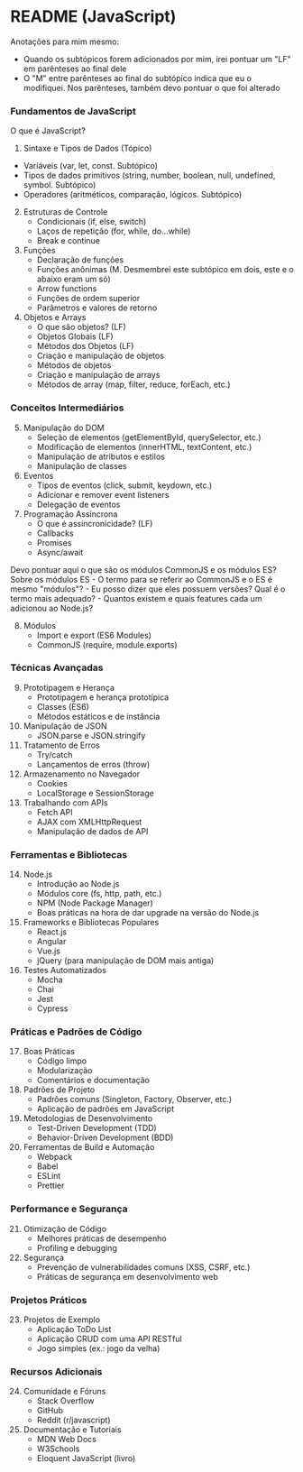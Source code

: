 # README (JavaScript)

Anotações para mim mesmo:

- Quando os subtópicos forem adicionados por mim, irei pontuar um "LF" em parênteses ao final dele
- O "M" entre parênteses ao final do subtópico indica que eu o modifiquei. Nos parênteses, também devo pontuar o que foi alterado

### Fundamentos de JavaScript

O que é JavaScript?

1. Sintaxe e Tipos de Dados (Tópico)
- Variáveis (var, let, const. Subtópico)
- Tipos de dados primitivos (string, number, boolean, null, undefined, symbol. Subtópico)
- Operadores (aritméticos, comparação, lógicos. Subtópico)
2. Estruturas de Controle
    - Condicionais (if, else, switch)
    - Laços de repetição (for, while, do...while)
    - Break e continue
3. Funções
    - Declaração de funções
    - Funções anônimas (M. Desmembrei este subtópico em dois, este e o abaixo eram um só)
    - Arrow functions
    - Funções de ordem superior
    - Parâmetros e valores de retorno
4. Objetos e Arrays
    - O que são objetos? (LF)
    - Objetos Globais (LF)
    - Métodos dos Objetos (LF)
    - Criação e manipulação de objetos
    - Métodos de objetos
    - Criação e manipulação de arrays
    - Métodos de array (map, filter, reduce, forEach, etc.)

### Conceitos Intermediários

5. Manipulação do DOM
    - Seleção de elementos (getElementById, querySelector, etc.)
    - Modificação de elementos (innerHTML, textContent, etc.)
    - Manipulação de atributos e estilos
    - Manipulação de classes
6. Eventos
    - Tipos de eventos (click, submit, keydown, etc.)
    - Adicionar e remover event listeners
    - Delegação de eventos
7. Programação Assíncrona
    - O que é assincronicidade? (LF)
    - Callbacks
    - Promises
    - Async/await

Devo pontuar aqui o que são os módulos CommonJS e os módulos ES?  
    Sobre os módulos ES
    - O termo para se referir ao CommonJS e o ES é mesmo "módulos"?
    - Eu posso dizer que eles possuem versões? Qual é o termo mais adequado?
    - Quantos existem e quais features cada um adicionou ao Node.js?

8. Módulos
    - Import e export (ES6 Modules)
    - CommonJS (require, module.exports)

### Técnicas Avançadas

9. Prototipagem e Herança
    - Prototipagem e herança prototípica
    - Classes (ES6)
    - Métodos estáticos e de instância
10. Manipulação de JSON
    - JSON.parse e JSON.stringify
11. Tratamento de Erros
    - Try/catch
    - Lançamentos de erros (throw)
12. Armazenamento no Navegador
    - Cookies
    - LocalStorage e SessionStorage
13. Trabalhando com APIs
    - Fetch API
    - AJAX com XMLHttpRequest
    - Manipulação de dados de API

### Ferramentas e Bibliotecas

14. Node.js
    - Introdução ao Node.js
    - Módulos core (fs, http, path, etc.)
    - NPM (Node Package Manager)
    - Boas práticas na hora de dar upgrade na versão do Node.js
15. Frameworks e Bibliotecas Populares
    - React.js
    - Angular
    - Vue.js
    - jQuery (para manipulação de DOM mais antiga)
16. Testes Automatizados
    - Mocha
    - Chai
    - Jest
    - Cypress

### Práticas e Padrões de Código

17. Boas Práticas
    - Código limpo
    - Modularização
    - Comentários e documentação
18. Padrões de Projeto
    - Padrões comuns (Singleton, Factory, Observer, etc.)
    - Aplicação de padrões em JavaScript
19. Metodologias de Desenvolvimento
    - Test-Driven Development (TDD)
    - Behavior-Driven Development (BDD)
20. Ferramentas de Build e Automação
    - Webpack
    - Babel
    - ESLint
    - Prettier

### Performance e Segurança

21. Otimização de Código
    - Melhores práticas de desempenho
    - Profiling e debugging
22. Segurança
    - Prevenção de vulnerabilidades comuns (XSS, CSRF, etc.)
    - Práticas de segurança em desenvolvimento web

### Projetos Práticos

23. Projetos de Exemplo
    - Aplicação ToDo List
    - Aplicação CRUD com uma API RESTful
    - Jogo simples (ex.: jogo da velha)

### Recursos Adicionais

24. Comunidade e Fóruns
    - Stack Overflow
    - GitHub
    - Reddit (r/javascript)
25. Documentação e Tutoriais
    - MDN Web Docs
    - W3Schools
    - Eloquent JavaScript (livro)